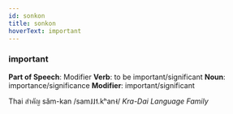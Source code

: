 ```yaml
---
id: sonkon
title: sonkon
hoverText: important
---
```


### important

**Part of Speech**: Modifier
**Verb**: to be important/significant
**Noun**: importance/significance
**Modifier**: important/significant

Thai สำคัญ sǎm-kan /sam˩˩˦.kʰan˧/
*Kra-Dai Language Family*